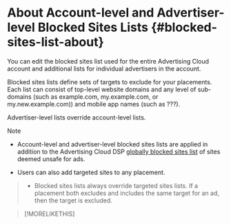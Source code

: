 # About Account-level and Advertiser-level Blocked Sites Lists {#blocked-sites-list-about}

<!-- Can you just add domains for your acct profile or advertiser to which you have access? It doesn't look like you can remove or edit any existing domains. Or can you with a specific syntax? -->

<!-- For domains, sub-domains,...? Specify what is valid. -->
You can edit the blocked sites list used for the entire Advertising Cloud account and additional lists for individual advertisers in the account.

Blocked sites lists define sets of targets to exclude for your placements. Each list can consist of top-level website domains and any level <!--- verify --> of sub-domains (such as example.com, my.example.com, or my.new.example.com)) and mobile app names (such as ???)<!-- package names/app IDs, the full URL in Google Play/iTunes? Specify what is valid. -->.

Advertiser-level lists override account-level lists.

>[!NOTE]
>
>* Account-level and advertiser-level blocked sites lists are applied in addition to the Advertising Cloud DSP [globally blocked sites list](/help/dsp/introduction/features/blocked-sites-lists.md) of sites deemed unsafe for ads.
* Users can also add targeted sites to any placement.
>* Blocked sites lists always override targeted sites lists. If a placement both excludes and includes the same target for an ad, then the target is excluded. <!-- Verify -->

>[!MORELIKETHIS]
>
<!--
>* [Edit an Account-level or Advertiser-level Blocked Site List](/help/dsp/admin/blocked-sites-list-edit.md)
[Brand Safety and Media Quality](/help/dsp/introduction/features/brand-safety-media-quality.md)
>* [Placement Settings](/help/dsp/campaign-management/placements/placement-settings.md)
-->
